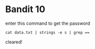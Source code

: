 # Bandit 10

enter this command to get the password

```cat data.txt | strings -e s | grep ==```

cleared!